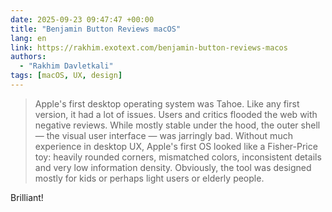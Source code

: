 ```yaml
---
date: 2025-09-23 09:47:47 +00:00
title: "Benjamin Button Reviews macOS"
lang: en
link: https://rakhim.exotext.com/benjamin-button-reviews-macos
authors:
  - "Rakhim Davletkali"
tags: [macOS, UX, design]
---
```


> Apple's first desktop operating system was Tahoe. Like any first version, it had a lot of issues. Users and critics flooded the web with negative reviews. While mostly stable under the hood, the outer shell — the visual user interface — was jarringly bad. Without much experience in desktop UX, Apple's first OS looked like a Fisher-Price toy: heavily rounded corners, mismatched colors, inconsistent details and very low information density. Obviously, the tool was designed mostly for kids or perhaps light users or elderly people.

Brilliant!
